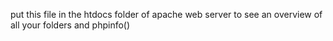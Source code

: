 put this file in the htdocs folder of apache web server
to see an overview of all your folders and phpinfo()
